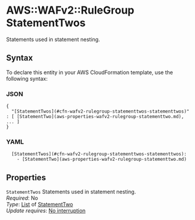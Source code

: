 # AWS::WAFv2::RuleGroup StatementTwos<a name="aws-properties-wafv2-rulegroup-statementtwos"></a>

Statements used in statement nesting\.

## Syntax<a name="aws-properties-wafv2-rulegroup-statementtwos-syntax"></a>

To declare this entity in your AWS CloudFormation template, use the following syntax:

### JSON<a name="aws-properties-wafv2-rulegroup-statementtwos-syntax.json"></a>

```
{
  "[StatementTwos](#cfn-wafv2-rulegroup-statementtwos-statementtwos)" : [ [StatementTwo](aws-properties-wafv2-rulegroup-statementtwo.md), ... ]
}
```

### YAML<a name="aws-properties-wafv2-rulegroup-statementtwos-syntax.yaml"></a>

```
  [StatementTwos](#cfn-wafv2-rulegroup-statementtwos-statementtwos): 
    - [StatementTwo](aws-properties-wafv2-rulegroup-statementtwo.md)
```

## Properties<a name="aws-properties-wafv2-rulegroup-statementtwos-properties"></a>

`StatementTwos`  <a name="cfn-wafv2-rulegroup-statementtwos-statementtwos"></a>
Statements used in statement nesting\.  
*Required*: No  
*Type*: [List](#aws-properties-wafv2-rulegroup-statementtwos) of [StatementTwo](aws-properties-wafv2-rulegroup-statementtwo.md)  
*Update requires*: [No interruption](https://docs.aws.amazon.com/AWSCloudFormation/latest/UserGuide/using-cfn-updating-stacks-update-behaviors.html#update-no-interrupt)